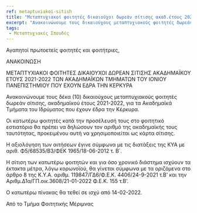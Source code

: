 ```yaml
---
ref: metaptuxiakoi-sitish
title: "Μεταπτυχιακοί φοιτητές δικαιούχοι δωρεάν σίτισης ακαδ.έτους 2021-2022, τμημάτων με έδρα την Κέρκυρα"
excerpt: "Ανακοινώνουμε τους δικαιούχους μεταπτυχιακούς φοιτητές δωρεάν σίτισης, ακαδημαϊκού έτους 2021-2022, για τα ακαδημαϊκά τμήματα του ιδρύματος που έχουν έδρα την Κέρκυρα."
tags: 
 - Μεταπτυχιακές Σπουδές
---
```



Αγαπητοί πρωτοετείς φοιτητές και φοιτήτριες,


ΑΝΑΚΟΙΝΩΣΗ

ΜΕΤΑΠΤΥΧΙΑΚΟΙ ΦΟΙΤΗΤΕΣ ΔΙΚΑΙΟΥΧΟΙ ΔΩΡΕΑΝ ΣΙΤΙΣΗΣ
ΑΚΑΔΗΜΑΪΚΟΥ ΕΤΟΥΣ 2021-2022 ΤΩΝ ΑΚΑΔΗΜΑΪΚΩΝ ΤΜΗΜΑΤΩΝ ΤΟΥ ΙΟΝΙΟΥ ΠΑΝΕΠΙΣΤΗΜΙΟΥ ΠΟΥ ΕΧΟΥΝ ΕΔΡΑ ΤΗΝ ΚΕΡΚΥΡΑ

 

Ανακοινώνουμε τους δέκα (10) δικαιούχους μεταπτυχιακούς φοιτητές δωρεάν σίτισης, ακαδημαϊκού έτους 2021-2022, για τα  Ακαδημαϊκά Τμήματα του Ιδρύματος που έχουν έδρα την Κέρκυρα.

Οι κατωτέρω φοιτητές κατά την προσέλευσή τους στο φοιτητικό εστιατόριο θα πρέπει να δηλώσουν τον αριθμό της ακαδημαϊκής τους ταυτότητας, προκειμένου αυτή να χρησιμοποιείται ως κάρτα σίτισης.

Η αξιολόγηση των αιτήσεων έγινε σύμφωνα με τις διατάξεις της ΚΥΑ με αριθ. Φ5/68535/Β3/ΦΕΚ 1965/18-06-2012 τ. Β΄.

Η σίτιση των κατωτέρω φοιτητών και για όσο χρονικό διάστημα ισχύουν τα έκτακτα μέτρα, λόγω κορωνοϊού, θα γίνεται σύμφωνα με τα οριζόμενα στο άρθρο 8 της Κ.Υ.Α. αριθμ. 119847/ΓΔ6/Φ.Ε.Κ. 4406/24-9-2021 τ.Β’ και την Αριθμ.Δ1α/ΓΠ.οικ.3608/21-01-2022 Φ.Ε.Κ. 155 τ.Β’.

 

Ο κατωτέρω πίνακας θα τεθεί σε ισχύ από 14-02-2022.

 


 

 


Από το Τμήμα Φοιτητικής Μέριμνας
